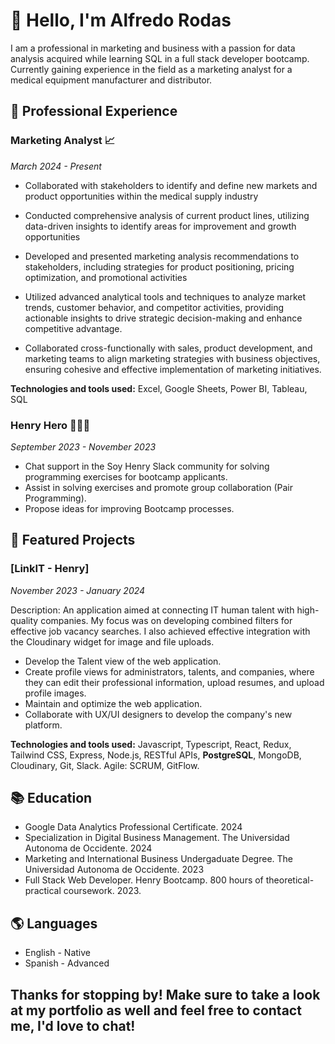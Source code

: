 # 👋 Hello, I'm Alfredo Rodas

I am a professional in marketing and business with a passion for data analysis acquired while learning SQL in a full stack developer bootcamp. Currently gaining experience in the field as a marketing analyst for a medical equipment manufacturer and distributor.

## 💼 Professional Experience

### Marketing Analyst 📈
*March 2024 - Present*

- Collaborated with stakeholders to identify and define new markets and product opportunities within the medical supply industry

- Conducted comprehensive analysis of current product lines, utilizing data-driven insights to identify areas for improvement and growth opportunities

- Developed and presented marketing analysis recommendations to stakeholders, including strategies for product positioning, pricing optimization, and promotional activities

- Utilized advanced analytical tools and techniques to analyze market trends, customer behavior, and competitor activities, providing actionable insights to drive strategic decision-making and enhance competitive advantage.

- Collaborated cross-functionally with sales, product development, and marketing teams to align marketing strategies with business objectives, ensuring cohesive and effective implementation of marketing initiatives.

**Technologies and tools used:** Excel, Google Sheets, Power BI, Tableau, SQL

### Henry Hero 🦸🏻‍♂️
*September 2023 - November 2023*

- Chat support in the Soy Henry Slack community for solving programming exercises for bootcamp applicants.
- Assist in solving exercises and promote group collaboration (Pair Programming).
- Propose ideas for improving Bootcamp processes.

## 🚀 Featured Projects

### [LinkIT - Henry]
*November 2023 - January 2024*

Description: An application aimed at connecting IT human talent with high-quality companies. My focus was on developing combined filters for effective job vacancy searches. I also achieved effective integration with the Cloudinary widget for image and file uploads.

- Develop the Talent view of the web application.
- Create profile views for administrators, talents, and companies, where they can edit their professional information, upload resumes, and upload profile images.
- Maintain and optimize the web application.
- Collaborate with UX/UI designers to develop the company's new platform.

**Technologies and tools used:** Javascript, Typescript, React, Redux, Tailwind CSS, Express, Node.js, RESTful APIs, **PostgreSQL**, MongoDB, Cloudinary, Git, Slack. Agile: SCRUM, GitFlow.

## 📚 Education

- Google Data Analytics Professional Certificate. 2024
- Specialization in Digital Business Management. The Universidad Autonoma de Occidente. 2024
- Marketing and International Business Undergaduate Degree. The Universidad Autonoma de Occidente. 2023 
- Full Stack Web Developer. Henry Bootcamp. 800 hours of theoretical-practical coursework. 2023.

## 🌎 Languages

- English - Native
- Spanish - Advanced

## Thanks for stopping by! Make sure to take a look at my portfolio as well and feel free to contact me, I'd love to chat!


